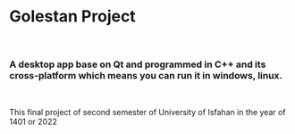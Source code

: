 <h1>
    Golestan Project
</h1>

<br />

<h3>
    A desktop app base on Qt and programmed in C++ and its cross-platform which means you
    can run it in windows, linux.
</h3>

<br />

<p>
    This final project of second semester of University of Isfahan in the year of 1401 or 2022
</p>
